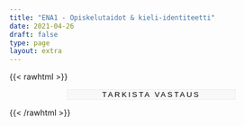 ```yaml
---
title: "ENA1 - Opiskelutaidot & kieli-identiteetti"
date: 2021-04-26
draft: false
type: page
layout: extra
---
```


{{< rawhtml >}}

 <form autocomplete="off">
          <div id="ques0" class="ques">
  <h2>Introduction</h2>
  <p>You are on an Erasmus trip in Italy. On the first day of the trip you are visiting the University of Padua, where Galileo Galilei, the father of the scientific method, was appointed as the first chair of mathematics and physics and taught for 18 years. You have gathered in the auditorium to watch a video presentation when suddenly the presentation is interrupted by a video stream from one of the laboratories at the university. A crazy looking scientist yells:</p>

<p>I want to be the next Galileo Galilei! I have his original scripts and formulae! I will hide them from the rest of the world, and nobody will see them ever again!</p>

<p>You look at each other in surprise, as the camera the scientist is using for the stream shows him putting something in a metal box. Then the stream is cut off.</p>

<p>The student hosting you says that they recognised the room where the stream was coming from. It was one of the laboratories in the basement.</p>

<p>Start your adventure by typing 'start'.</p>
    <input type="text" name="answer0"/>
</div>

<div id="ques1" class="ques">
  <h2>Task 1</h2>
  <p>You follow the student and find the laboratory. There is a digital lock, and the door won’t open. But what is the code to open the door?

One of you finds a piece of paper from behind the lock. On the paper, there are four sentences with four options, each labeled 1–4. You have to crack the code by choosing the correct option and assembling the correct, four-number code.</p>

<p> I only need 
<select>
  <option style="display:none">
  <option>1. much</option>
  <option>2. many</option>
  <option>3. a little</option>
  <option>4. a few</option>
</select> luck to succeed.</p>
<p>We don't have <select>
  <option style="display:none">
  <option>1. much</option>
  <option>2. many</option>
  <option>3. a little</option>
  <option>4. a few</option>
</select> time left.</p>
<p> There are so <select>
  <option style="display:none">
  <option>1. much</option>
  <option>2. many</option>
  <option>3. a little</option>
  <option>4. a few</option>
</select> tasks left to solve.</p>
<p>There's not a lot of us, but I'm glad to have <select>
  <option style="display:none">
  <option>1. much</option>
  <option>2. many</option>
  <option>3. a little</option>
  <option>4. a few</option>
</select> friends doing this task with me.</p>

<input type="text" name="answer1"/>
</div>

<div id="ques2" class="ques">
  <h2>Task 2</h2>
  <p>The door opens, but the room behind it is not a laboratory. It is a sort of a waiting room. There is a padlock attached to the door at the back of the room. Another code is missing.  

Your friend finds a pile of papers on the desk, and starts going through them. There is a handout with strange words.  

Rearrange the jumbled letters and create words related to traffic. Take the first letter of each word to create the code for the padlock. </p>

<p>1. al gang tilt – You’re too close!</p>
<p>2. nova aiti – In the air </p>
<p>3. ruins acne – Better to be safe than sorry! </p>
<p>4. cuter mom – Regular traveller </p>
<p>5. urged rod run – Down below </p>
<p>6. okra sword – Slowing you down</p>
<p>7. evoke art – Let’s go faster!</p>
<p>8. diviner so – The long way round</p>
    <input type="text" name="answer2"/>
 </div>

<div id="ques3" class="ques">
  <h2>Task 3</h2>
  <p>The code is correct, and you finally step in the laboratory. It is pitch black. You are looking for the light switch, when the door closes behind you. You turn the lights on, and one of you tries to open the door to the waiting room, but it doesn’t open! You are trapped inside the laboratory.</p>

<p>You suddenly hear an announcement from the loudspeaker:</p>

<p>I won’t let you stop me. You’ll never get out of the laboratory unless you are as smart as Galileo himself!</p>

<p>A strange text flashes up on one of the computer screens:</p>

<p><i>/juːl faɪnd ðə fɜːst kluː nɪə ðə ˈfɔːmjʊliː ɒn ðə dɛsk/</i></p>
<p>Where is the next clue?</p>
<input type="text" name="answer3"/>
</div>

<div id="ques4" class="ques">
<h2>Task 4</h2>
<p>You go to the desk and find the stack of formulae. On top of them you find instructions to open the desk drawer.</p>
<p>Choose the correct verb form to complete the sentences. The password to open the desk drawer is formed from the letters and numbers at the end of each correct verb form.</p>

<p>1. Don’t be afraid of <select>
  <option style="display:none">
  <option>take F</option>
  <option>taking R</option>
  <option>to take T</option>
</select>
 challenges.</p>
<p>2. In life, you are made <select>
  <option style="display:none">
  <option>to solve 2</option>
  <option>solving 3</option>
  <option>solve 5</option>
</select>
 many problems.</p>
<p>3. Why don’t you let me  <select>
  <option style="display:none">
  <option>to help C</option>
  <option>helping G</option>
  <option>help D</option>
</select>
 you with the code?</p>
<p>4. You had better <select>
  <option style="display:none">
  <option>look 2</option>
  <option>looking 6</option>
  <option>to look 4</option>
</select>
 at the sentences carefully.</p>
<p>5. I want <select>
  <option style="display:none">
  <option>you go B</option>
  <option>you to go C</option>
  <option>you going Z</option>
</select>
through all the alternatives.</p>
<p>6. We all enjoy <select>
  <option style="display:none">
  <option>to study 7</option>
  <option>studying 3</option>
  <option>study 9</option>
</select>
 many kinds of things, don’t we?</p>
<p>7. Are you looking forward to <select>
  <option style="display:none">
  <option>have found L</option>
  <option>finding P</option>
  <option>find H</option>
</select>
 the next clue?</p>
<p>8. Why not <select>
  <option style="display:none">
  <option>opening M</option>
  <option>open O</option>
  <option>to open Q</option>
</select>
 the drawer right now?</p>


   <input type="text" name="answer4"/>
</div>

<div id="ques5" class="ques">
  <h2>Task 5</h2>
  <p>You open the drawer and you find a page full of the names of different scientists. On the back of the page there is a riddle. To solve the riddle, you need to know the symbols for the elements.</p>

<p>Carbon</p>
<p>Oxygen</p>
<p>Phosphorus</p>
<p>Erbium</p>
<p>Nickel</p>
<p>Copper</p>
<p>Sulfur</p>

<input type="text" name="answer5"/>
</div>

<div id="ques6" class="ques">
  <h2>Task 6</h2>
  <p>You look around the laboratory and find a painting of Nicolaus Copernicus. Below the painting you see a combination lock. You are sure you have found the place for the metal box! But what is the right combination?  </p>
  <p>Next to the painting there is a blackboard and you notice that there are some calculations that need to be solved. You start doing the math.</p>
  <p>hint: count the final step to the top floor, but not the ground floor. </p>

<p>1. one to the power of four times one = </p>
<p>2. two cubed minus four = </p>
<p>3. fifteen divided by three plus two = </p>
<p>4. the square root of sixteen minus one =</p>

<p>When was Copernicus born?</p>

<input type="text" name="answer6"/>
</div>

<div id="ques7" class="ques">
  <h2>Task 7</h2>
  <p>You manage to get the correct code for the combination lock. The painting swings open, revealing ... nothing. You stare at the wall. There’s still nothing there.  </p>
  <p>Suddenly your friend cries out in triumph. There is a flash drive taped to the back of the painting. You attach it to the computer on the desk.  </p>
  <p>What pops up on the screen is a grid with words. The instructions read: </p>
  <p>Start on the top left corner and find your way through. You can move vertically, horizontally and diagonally. Pay attention to the beginning and the ending. </p><br>
  <p>With that cryptic clue, it’s time to start.</p>

  <style type="text/css">
.tg  {border-collapse:collapse;border-spacing:0;}
.tg td{border-color:black;border-style:solid;border-width:1px;font-family:Arial, sans-serif;font-size:14px;
  overflow:hidden;padding:10px 5px;word-break:normal;}
.tg th{border-color:black;border-style:solid;border-width:1px;font-family:Arial, sans-serif;font-size:14px;
  font-weight:normal;overflow:hidden;padding:10px 5px;word-break:normal;}
.tg .tg-0lax{text-align:left;vertical-align:top}
</style>
<table class="tg">
<thead>
  <tr>
    <th class="tg-0lax">border</th>
    <th class="tg-0lax">rebellion</th>
    <th class="tg-0lax">ambush</th>
    <th class="tg-0lax">combat</th>
    <th class="tg-0lax">disarmament</th>
  </tr>
</thead>
<tbody>
  <tr>
    <td class="tg-0lax">siege</td>
    <td class="tg-0lax">negotiate</td>
    <td class="tg-0lax">ethnic cleansing</td>
    <td class="tg-0lax">guerilla war</td>
    <td class="tg-0lax">weaponry</td>
  </tr>
  <tr>
    <td class="tg-0lax">invade</td>
    <td class="tg-0lax">retreat</td>
    <td class="tg-0lax">armoury</td>
    <td class="tg-0lax">infantry</td>
    <td class="tg-0lax">regiment</td>
  </tr>
  <tr>
    <td class="tg-0lax">trench</td>
    <td class="tg-0lax">warfare</td>
    <td class="tg-0lax">surrender</td>
    <td class="tg-0lax">troops</td>
    <td class="tg-0lax">occupation</td>
  </tr>
</tbody>
</table>

   <input type="text" name="answer7"/>
</div>

<div id="ques8" class="ques">
  <h2>Task 8</h2>
  <p>You follow the map and find a metal box! But… it isn’t locked. There are papers, and they are blank except one. It says:</p>
<p>Go to the door that leads to the waiting room.</p>
<p>Outside the waiting room door you hear some noise. Suddenly, a low male voice asks you the following question:</p>
<p>Name three professions that Galileo Galilei had during his life.</p>
<p>P, E, A</p>
    <input type="text" name="answer8"/>
</div>

<input type="submit" id="submit" value="Tarkista vastaus" />

</form>

<style>
.ques {
    display: none;
}

		
input[type="text"] {
    outline: none;
    border: none;
    border-bottom: 1px solid black;
    font-size: inherit;
    background-color: #fafafa;
    text-align: center;
    display: block;
    outline: none;
    width: 300px;
    margin: 0.5em auto 1.5em;
}

input#submit {
    display: block;
    outline: none;
    width: 300px;
    margin: 0.5em auto 0.5em;
    background: #f8f8f8;
    text-transform: uppercase;
    letter-spacing: 3px;
    border: 1px solid #eeeeee;
}

.dark input[type="text"] {
    outline: none;
    border: none;
    border-bottom: 1px solid white;
    font-size: inherit;
    background-color: #fafafa;
    text-align: center;
    display: block;
    outline: none;
    width: 300px;
    color: white;
    background-color: #181A1B;
    margin: 0.5em auto 1.5em;
}

.dark input#submit {
    display: block;
    outline: none;
    width: 300px;
    color: white;
    margin: 0.5em auto 0.5em;
    background: #f8f8f8;
    text-transform: uppercase;
    letter-spacing: 3px;
    background-color: #181A1B;
    border: 1px solid #eeeeee;
}

  #finalMessage {
    background: white;
    color: black;
    padding-bottom: 2em;
    padding-top: 1em;
    }

  .dark #finalMessage {
    background: #181A1B;
    color:white;
    padding-bottom: 2em;
    padding-top: 1em;
  }

  .dark select {
    background-color: #181A1B;
    color: white;
  }

#hello{
  background: url(/img/kansikuvat/kurssivalikot/pakohuone.jpg)
}

#hello h {
  font-size: 2.5em!important;
}

</style>

<script>
window.onload = function() {
  var questionCnt = $("div.ques").length;
  questionOrder = [0,1,2,3,4,5,6,7,8];
    questionsAsked = 0;
    hideAllExcept(questionOrder[questionsAsked]);
  
}

// == Used for Task 2: Hides all questions except the given one ==
function hideAllExcept(question) {
  $("div.ques").hide(); // Hides all questions
  $("#ques" + question).show(); // Shows only the given question
}

// The answers
var answers = [
  ["start"],
  ["3124"],
  ["taicurod"],
  ["you’ll find the first clue near the formulae on the desk", "near the formulae on the desk", "near the formulae", "on the desk", "the desk", "desk"],
  ["r2d2c3po"],
  ["copernicus"],
  ["1473"],
  ["trench"],
  ["physicist, engineer, astronomer"],
];

// == Used for Task 4: Triggered by the link, checks an answer ==
function checkAnswer() {

  var questionNumber = questionOrder[questionsAsked]; // The number of the question that is shown at the moment
  var answer; // Get the answer

  if (questionNumber == 1) {
    answer = $("#ques" + questionNumber + " input").val().toLowerCase().trim();
  } else {
    answer = $("#ques" + questionNumber + " input").val().toLowerCase().trim(); // The value of the input field that is placed in the given question
  }

  // Check whether the answer is correct
  var correct = answers[questionNumber].indexOf(answer) != -1;


  // Continue, if answer is correct
    if (correct) {
    questionsAsked++; //Increase questionsAsked
    if (questionsAsked >= questionOrder.length) {
    $("#ques8").empty();
    $("#ques8").append('<div id="finalMessage">Great success!<br><br>Finally, the door opens and you get out.</div>');
    } else {
      hideAllExcept(questionOrder[questionsAsked]); // Start over at step 2
    }
  }
}

$("form").on("submit", function(e) {
	e.preventDefault();
  checkAnswer();
});</script>
{{< /rawhtml >}}
